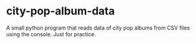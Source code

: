 # city-pop-album-data
A small python program that reads data of city pop albums from CSV files using the console.
Just for practice.
